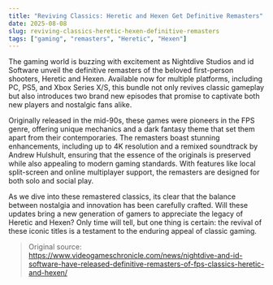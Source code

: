 ```yaml
---
title: "Reviving Classics: Heretic and Hexen Get Definitive Remasters"
date: 2025-08-08
slug: reviving-classics-heretic-hexen-definitive-remasters
tags: ["gaming", "remasters", "Heretic", "Hexen"]
---
```


The gaming world is buzzing with excitement as Nightdive Studios and id Software unveil the definitive remasters of the beloved first-person shooters, Heretic and Hexen. Available now for multiple platforms, including PC, PS5, and Xbox Series X/S, this bundle not only revives classic gameplay but also introduces two brand new episodes that promise to captivate both new players and nostalgic fans alike.

Originally released in the mid-90s, these games were pioneers in the FPS genre, offering unique mechanics and a dark fantasy theme that set them apart from their contemporaries. The remasters boast stunning enhancements, including up to 4K resolution and a remixed soundtrack by Andrew Hulshult, ensuring that the essence of the originals is preserved while also appealing to modern gaming standards. With features like local split-screen and online multiplayer support, the remasters are designed for both solo and social play.

As we dive into these remastered classics, its clear that the balance between nostalgia and innovation has been carefully crafted. Will these updates bring a new generation of gamers to appreciate the legacy of Heretic and Hexen? Only time will tell, but one thing is certain: the revival of these iconic titles is a testament to the enduring appeal of classic gaming.

> Original source: https://www.videogameschronicle.com/news/nightdive-and-id-software-have-released-definitive-remasters-of-fps-classics-heretic-and-hexen/